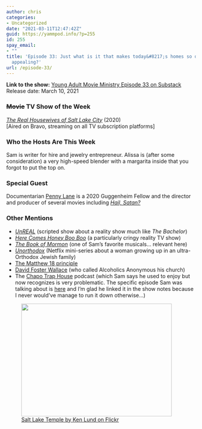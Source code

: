 ```yaml
---
author: chris
categories:
- Uncategorized
date: "2021-03-11T12:47:42Z"
guid: https://yammpod.info/?p=255
id: 255
spay_email:
- ""
title: 'Episode 33: Just what is it that makes today&#8217;s homes so different, so
  appealing?'
url: /episode-33/
---
```

 

**Link to the show:** [Young Adult Movie Ministry Episode 33 on Substack](https://yammpod.substack.com/p/episode-33-just-what-is-it-that-makes)  
Release date: March 10, 2021

### <s>Movie</s> TV Show of the Week

_[The Real Housewives of Salt Lake City](https://www.imdb.com/title/tt2528814)_ (2020)  
[Aired on Bravo, streaming on all TV subscription platforms]

### Who the Hosts Are This Week

Sam is writer for hire and jewelry entrepreneur. Alissa is (after some consideration) a very high-speed blender with a margarita inside that you forgot to put the top on.

### Special Guest

Documentarian [Penny Lane](https://pennylaneismyrealname.com/) is a 2020 Guggenheim Fellow and the director and producer of several movies including _[Hail, Satan?](https://www.imdb.com/title/tt9358044/?ref_=nm_ov_bio_lk3)_ 

### Other Mentions

  * _[UnREAL](https://www.imdb.com/title/tt3314218/?ref_=nv_sr_srsg_0)_ (scripted show about a reality show much like _The Bachelor_)
  * _[Here Comes Honey Boo Boo](https://www.imdb.com/title/tt2288050/?ref_=nv_sr_srsg_0)_ (a particularly cringy reality TV show)
  * _[The Book of Mormon](https://en.wikipedia.org/wiki/The_Book_of_Mormon_(musical))_ (one of Sam&#8217;s favorite musicals&#8230; relevant here)
  * _[Unorthodox](https://www.imdb.com/title/tt9815454/?ref_=nv_sr_srsg_0)_ (Netflix mini-series about a woman growing up in an ultra-Orthodox Jewish family)
  * [The Matthew 18 principle](https://en.wikipedia.org/wiki/Matthew_18#Reconciling_brethren_(18:15%E2%80%9335))
  * [David Foster Wallace](https://en.wikipedia.org/wiki/David_Foster_Wallace) (who called Alcoholics Anonymous his church)
  * The <a href="https://soundcloud.com/chapo-trap-house" data-type="URL" data-id="https://soundcloud.com/chapo-trap-house">Chapo Trap House</a> podcast (which Sam says he used to enjoy but now recognizes is very problematic. The specific episode Sam was talking about is [here](https://soundcloud.com/chapo-trap-house/episode-82-war-is-heck-feat-pisspiggranddad-21317) and I&#8217;m glad he linked it in the show notes because I never would&#8217;ve manage to run it down otherwise&#8230;)

<div class="wp-block-image">
  <figure class="aligncenter size-large"><img loading="lazy" width="400" height="300" src="https://yammpod.info/wp-content/uploads/2021/03/7186888276_de44a12e37_w.jpg" alt="" class="wp-image-261" srcset="https://yammpod.info/wp-content/uploads/2021/03/7186888276_de44a12e37_w.jpg 400w, https://yammpod.info/wp-content/uploads/2021/03/7186888276_de44a12e37_w-300x225.jpg 300w" sizes="(max-width: 400px) 100vw, 400px" /><figcaption><a href="https://www.flickr.com/photos/kenlund/7186888276">Salt Lake Temple by Ken Lund on Flickr</a></figcaption></figure>
</div>
